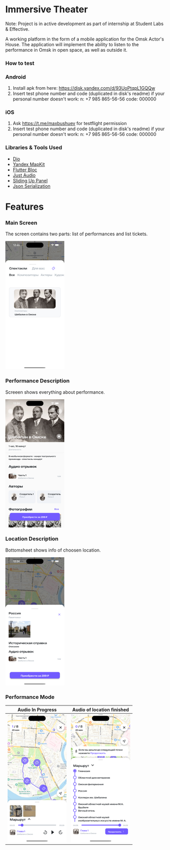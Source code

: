 # Immersive Theater

Note: Project is in active development as part of internship at Student Labs & Effective.

A working platform in the form of a mobile application for the Omsk Actor's House. The application will implement the ability to listen to the performance in Omsk in open space, as well as outside it.

### How to test
### Android
1. Install apk from here: https://disk.yandex.com/d/93UoPtqpL1GQQw
2. Insert test phone number and code (duplicated in disk's readme) if your personal number doesn't work:
    n: +7 985 865-56-56
    code: 000000
### iOS
1. Ask https://t.me/maxbushuev for testflight permission
2. Insert test phone number and code (duplicated in disk's readme) if your personal number doesn't work:
    n: +7 985 865-56-56
    code: 000000
### Libraries & Tools Used

* [Dio](https://pub.dev/packages/dio)
* [Yandex MapKit](https://pub.dev/packages/yandex_mapkit)
* [Flutter Bloc](https://pub.dev/packages/flutter_bloc) 
* [Just Audio](https://pub.dev/packages/just_audio)
* [Sliding Up Panel](https://pub.dev/documentation/sliding_up_panel/latest/)
* [Json Serialization](https://pub.dev/packages/json_serializable)



# Features 

### Main Screen

The screen contains two parts: list of performances and list tickets.

<img src="/assets/main_screen.png" height="400"> 

### Performance Description

Screeen shows everything about performance.

<img src="/assets/info_performance.png" height="400"> 

### Location Description

Bottomsheet shows info of choosen location.

<img src="/assets/info_location.png" height="400"> 

### Performance Mode

|                         Audio In Progress             |                    Audio of location finished                   |
|:----------------------------------------------------------:|:------------------------------------------------------------:|
| <img src="/assets/mode_performance.png" height="400">  | <img src="/assets/audio_finish.png" height="400"> |

